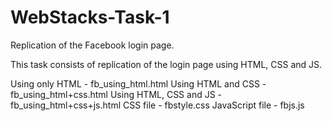 # WebStacks-Task-1
Replication of the Facebook login page.

This task consists of replication of the login page using HTML, CSS and JS.

Using only HTML - fb_using_html.html
Using HTML and CSS - fb_using_html+css.html
Using HTML, CSS and JS - fb_using_html+css+js.html
CSS file - fbstyle.css
JavaScript file - fbjs.js
